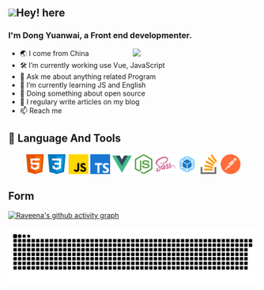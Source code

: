 ## <img src="https://media.giphy.com/media/hvRJCLFzcasrR4ia7z/giphy.gif" width="25px">Hey! here

### I'm **Dong Yuanwai**, a Front end developmenter.
[<img align="right" width="50%" src="https://github-readme-stats.vercel.app/api?username=dongyuanwai&theme=buefy&show_icons=true">](https://metrics.lecoq.io/about/dongyuanwai)

-   🌏 I come from China
-   🛠  I’m currently working use Vue, JavaScript
-   💬 Ask me about anything related Program
-   🌱 I’m currently learning JS and English
-   🔭 Doing something about open source
-   📝 I regulary write articles on my blog
-   📫 Reach me 


## 🚀 Language And Tools

<div align="center" style="margin-top:20px">
	<img src="./images/html.svg" width="40" height="40" alt="html" />
	<img src="./images/css.svg" width="40" height="40" alt="css" />
	<img src="./images/javascript.svg" width="40" height="40" alt="javascript" />
	<img src="./images/typescript.svg" width="40" height="40" alt="typescript" />
	<img src="./images/vuejs.svg" width="40" height="40" alt="vue" />
	<img src="./images/nodejs.svg" width="40" height="40" alt="node" />
	<img src="./images/sass.svg" width="40" height="40" alt="sass" />
	<img src="./images/webpack.svg" width="40" height="40" alt="webpack" />
	<img src="./images/stack-overflow.svg" width="40" height="40" alt="stack-overflow" />
	<img src="./images/postman.svg" width="40" height="40" alt="postman" />
</div>

## Form
<!-- minimal -->
[![Raveena's github activity graph](https://activity-graph.herokuapp.com/graph?username=dongyuanwai&theme=minimal)](https://github.com/dongyuanwai)

<div align="center" style="margin-top:20px">
	<img align="center" src="./images/github-contribution-grid-snake.svg"></img>
</div>



